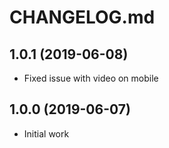 # CHANGELOG.md

## 1.0.1 (2019-06-08)

- Fixed issue with video on mobile

## 1.0.0 (2019-06-07)

- Initial work